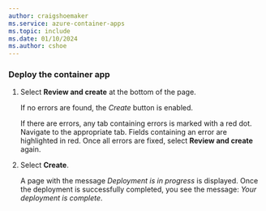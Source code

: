 ```yaml
---
author: craigshoemaker
ms.service: azure-container-apps
ms.topic: include
ms.date: 01/10/2024
ms.author: cshoe
---
```


### Deploy the container app

1. Select **Review and create** at the bottom of the page.  

    If no errors are found, the *Create* button is enabled.  

    If there are errors, any tab containing errors is marked with a red dot.  Navigate to the appropriate tab.  Fields containing an error are highlighted in red.  Once all errors are fixed, select **Review and create** again.

1. Select **Create**.

    A page with the message *Deployment is in progress* is displayed.  Once the deployment is successfully completed, you see the message: *Your deployment is complete*.
